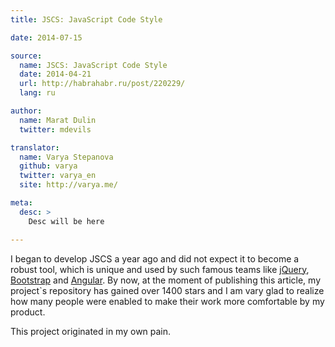 ```yaml
---
title: JSCS: JavaScript Code Style

date: 2014-07-15

source:
  name: JSCS: JavaScript Code Style
  date: 2014-04-21
  url: http://habrahabr.ru/post/220229/
  lang: ru

author:
  name: Marat Dulin
  twitter: mdevils

translator:
  name: Varya Stepanova
  github: varya
  twitter: varya_en
  site: http://varya.me/

meta:
  desc: >
    Desc will be here

---
```


I began to develop JSCS a year ago and did not expect it to become a robust tool, which is unique and used by such famous
teams like [jQuery](https://github.com/jquery/jquery), [Bootstrap](https://github.com/twbs/bootstrap) and
[Angular](https://github.com/angular/angular.js).
By now, at the moment of publishing this article, my project`s repository has gained over 1400 stars and I am vary glad
to realize how many people were enabled to make their work more comfortable by my product.

<!-- cut -->

This project originated in my own pain.

